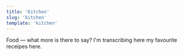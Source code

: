 ```yaml
---
title: 'Kitchen'
slug: 'kitchen'
template: 'kitchen'
---
```


Food — what more is there to say? I'm transcribing here my favourite receipes here.
